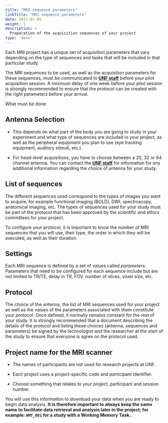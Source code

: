 ```yaml
---
title: "MRI sequence parameters"
linkTitle: "MRI sequence parameters"
date: 2017-01-05
weight: 1
description: >
  Preparation of the acquisition sequences of your project
type: 'docs'
---
```


Each MRI project has a unique set of acquisition parameters that vary depending on the type of sequences and tasks that will be included in that particular study.

The MRI sequences to be used, as well as the acquisition parameters for these sequences, must be communicated to **[UNF staff](mailto:support.unf@criugm.qc.ca)** before your pilot acquisition session. A minimum delay of one week before your pilot session is strongly recommended to ensure that the protocol can be created with the right parameters before your arrival.

What must be done:

## Antenna Selection

-   This depends on what part of the body you are going to study in your experiment and what type of sequences are included in your project, as well as the peripheral equipment you plan to use (eye tracking equipment, auditory stimuli, etc.).

-   For head-level acquisitions, you have to choose between a 20, 32 or 64 channel antenna. You can contact the **[UNF staff](mailto:support.unf@criugm.qc.ca)** for information for any additional information regarding the choice of antenna for your study.


## List of sequences

The different sequences used correspond to the types of images you want to acquire, for example functional imaging (BOLD), DWI, spectroscopy, anatomical imaging, etc. The types of sequences used for your study must be part of the protocol that has been approved by the scientific and ethics committees for your project.

To configure your protocol, it is important to know the number of MRI sequences that you will use, their type, the order in which they will be executed, as well as their duration.

## Settings

Each MRI sequence is defined by a set of values called _parameters_. Parameters that need to be configured for each sequence include but are not limited to TR/TE, delay in TR, FOV, number of slices, voxel size, etc.

## Protocol

The choice of the antenna, the list of MRI sequences used for your project as well as the values of the parameters associated with them constitute your _protocol_. Once defined, it normally remains constant for the rest of your study. It is strongly recommended that a document describing the details of the protocol and listing these choices (antenna, sequences and parameters) be signed by the technologist and the researcher at the start of the study to ensure that everyone is agree on the protocol used.

## Project name for the MRI scanner


- The names of participants are not used for research projects at UNF.

- Each project uses a project-specific code and participant identifier.

- Choose something that relates to your project, participant and session number.


You will use this information to download your data when you are ready to begin data analysis. **It is therefore important to always keep the same name to facilitate data retrieval and analysis later in the project; for example: `WMT_001` for a study with a Working Memory Task..**
